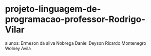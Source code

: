 projeto-linguagem-de-programacao-professor-Rodrigo-Vilar
==================
alunos:
Ermeson da silva Nobrega
Daniel Deyson
Ricardo Montenegro
Wolney Avila

